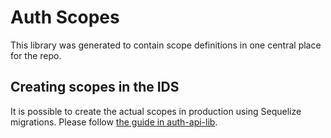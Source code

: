 # Auth Scopes

This library was generated to contain scope definitions in one central place for the repo.

## Creating scopes in the IDS

It is possible to create the actual scopes in production using Sequelize migrations. Please follow [the guide in auth-api-lib](../../auth-api-lib/seeders/data/README.md).
